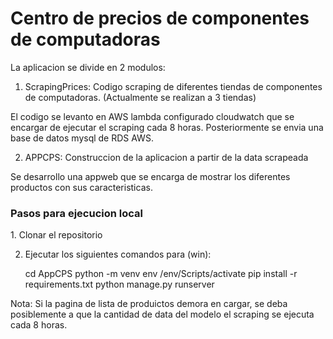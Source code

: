 <h1>Centro de precios de componentes de computadoras</h1>


La aplicacion se divide en 2 modulos:


1. ScrapingPrices: Codigo scraping de diferentes tiendas de componentes de computadoras. (Actualmente se realizan a 3 tiendas)

El codigo se levanto en AWS lambda configurado cloudwatch que se encargar de ejecutar el scraping cada 8 horas. Posteriormente se envia una base de datos mysql de RDS AWS.

2. APPCPS: Construccion de la aplicacion a partir de la data scrapeada

Se desarrollo una appweb que se encarga de mostrar los diferentes productos con sus caracteristicas.

<h3>Pasos para ejecucion local</h3>
1. Clonar el repositorio

2. Ejecutar los siguientes comandos para (win):

    cd AppCPS
    python -m venv env
    /env/Scripts/activate
    pip install -r requirements.txt
    python manage.py runserver
    
Nota: Si la pagina de  lista de produictos demora en cargar, se deba posiblemente a que la cantidad de data del modelo el scraping se ejecuta cada 8 horas.

